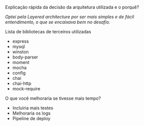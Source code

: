 Explicação rápida da decisão da arquitetura utilizada e o porquê?

_Optei pela Layered architecture por ser mais simples e de fácil entendimento, o que se encaixava bem no desafio._


Lista de bibliotecas de terceiros utilizadas
- express
- mysql
- winston
- body-parser
- moment
- mocha
- config
- chai
- chai-http
- mock-require

O que você melhoraria se tivesse mais tempo?
- Incluiria mais testes
- Melhoraria os logs
- Pipeline de deploy
